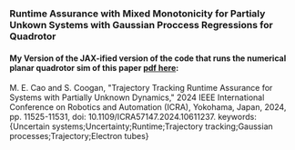 ### Runtime Assurance with Mixed Monotonicity for Partialy Unkown Systems with Gaussian Proccess Regressions for Quadrotor


#### My Version of the JAX-ified version of the code that runs the numerical planar quadrotor sim of this paper [pdf here](https://coogan.ece.gatech.edu/papers/pdf/cao2024tracking.pdf): 
M. E. Cao and S. Coogan, "Trajectory Tracking Runtime Assurance for Systems with Partially Unknown Dynamics," 2024 IEEE International Conference on Robotics and Automation (ICRA), Yokohama, Japan, 2024, pp. 11525-11531, doi: 10.1109/ICRA57147.2024.10611237.
keywords: {Uncertain systems;Uncertainty;Runtime;Trajectory tracking;Gaussian processes;Trajectory;Electron tubes}
